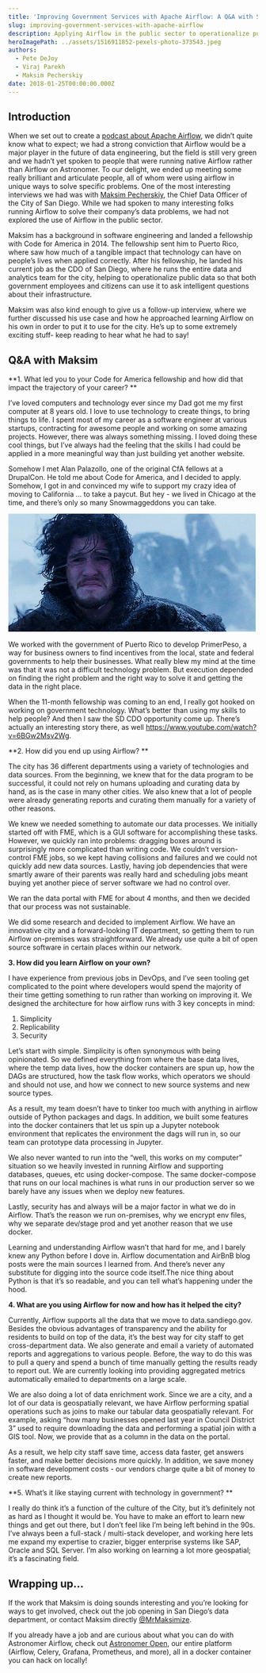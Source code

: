 ```yaml
---
title: 'Improving Government Services with Apache Airflow: A Q&A with San Diego’s Chief Data Officer'
slug: improving-government-services-with-apache-airflow
description: Applying Airflow in the public sector to operationalize public data
heroImagePath: ../assets/1516911852-pexels-photo-373543.jpeg
authors:
  - Pete DeJoy
  - Viraj Parekh
  - Maksim Pecherskiy
date: 2018-01-25T00:00:00.000Z
---
```


## Introduction

When we set out to create a [podcast about Apache Airflow](https://soundcloud.com/the-airflow-podcast), we didn’t quite know what to expect; we had a strong conviction that Airflow would be a major player in the future of data engineering, but the field is still very green and we hadn’t yet spoken to people that were running native Airflow rather than Airflow on Astronomer. To our delight, we ended up meeting some really brilliant and articulate people, all of whom were using airflow in unique ways to solve specific problems. One of the most interesting interviews we had was with [Maksim Pecherskiy](mrmaksimize.com), the Chief Data Officer of the City of San Diego. While we had spoken to many interesting folks running Airflow to solve their company’s data problems, we had not explored the use of Airflow in the public sector.

Maksim has a background in software engineering and landed a fellowship with Code for America in 2014. The fellowship sent him to Puerto Rico, where saw how much of a tangible impact that technology can have on people’s lives when applied correctly. After his fellowship, he landed his current job as the CDO of San Diego, where he runs the entire data and analytics team for the city, helping to operationalize public data so that both government employees and citizens can use it to ask intelligent questions about their infrastructure.

Maksim was also kind enough to give us a follow-up interview, where we further discussed his use case and how he approached learning Airflow on his own in order to put it to use for the city. He’s up to some extremely exciting stuff- keep reading to hear what he had to say!

## Q&A with Maksim

**1. What led you to your Code for America fellowship and how did that impact the trajectory of your career? **

I’ve loved computers and technology ever since my Dad got me my first computer at 8 years old. I love to use technology to create things, to bring things to life. I spent most of my career as a software engineer at various startups, contracting for awesome people and working on some amazing projects.  However, there was always something missing. I loved doing these cool things, but I’ve always had the feeling that the skills I had could be applied in a more meaningful way than just building yet another website.  

Somehow I met Alan Palazollo, one of the original CfA fellows at a DrupalCon. He told me about Code for America, and I decided to apply. Somehow, I got in and convinced my wife to support my crazy idea of moving to California … to take a paycut.  But hey - we lived in Chicago at the time, and there’s only so many Snowmaggeddons you can take. 




![1516912306-giphy-3.gif](../assets/1516912306-giphy-3.gif)

We worked with the government of Puerto Rico to develop PrimerPeso, a way for business owners to find incentives from the local, state and federal governments to help their businesses.  What really blew my mind at the time was that it was not a difficult technology problem. But execution depended on finding the right problem and the right way to solve it and getting the data in the right place.  

When the 11-month fellowship was coming to an end, I really got hooked on working on government technology. What’s better than using my skills to help people? And then I saw the SD CDO opportunity come up.  There’s actually an interesting story there, as well
https://www.youtube.com/watch?v=6BGw2Msv2Wg. 



**2. How did you end up using Airflow? **

The city has 36 different departments using a variety of technologies and data sources.  From the beginning, we knew that for the data program to be successful, it could not rely on humans uploading and curating data by hand, as is the case in many other cities.  We also knew that a lot of people were already generating reports and curating them manually for a variety of other reasons.

We knew we needed something to automate our data processes.  We initially started off with FME, which is a GUI software for accomplishing these tasks.  However, we quickly ran into problems: dragging boxes around is surprisingly more complicated than writing code.  We couldn’t version-control FME jobs, so we kept having collisions and failures and we could not quickly add new data sources.  Lastly, having job dependencies that were smartly aware of their parents was really hard and scheduling jobs meant buying yet another piece of server software we had no control over.  

We ran the data portal with FME for about 4 months, and then we decided that our process was not sustainable.

We did some research and decided to implement Airflow.  We have an innovative city and a forward-looking IT department, so getting them to run Airflow on-premises was straightforward.  We already use quite a bit of open source software in certain places within our network.  


**3. How did you learn Airflow on your own?**

I have experience from previous jobs in DevOps, and I’ve seen tooling get complicated to the point where developers would spend the majority of their time getting something to run rather than working on improving it. We designed the architecture for how airflow runs with 3 key concepts in mind:

1. Simplicity
2. Replicability  
3. Security

Let’s start with simple. Simplicity is often synonymous with being opinionated. So we defined everything from where the base data lives, where the temp data lives, how the docker containers are spun up, how the DAGs are structured, how the task flow works, which  operators we should and should not use, and how we connect to new source systems and new source types.  

As a result, my team doesn’t have to tinker too much with anything in airflow outside of Python packages and dags.  In addition, we built some features into the docker containers that let us spin up a Jupyter notebook environment that replicates the environment the dags will run in, so our team can prototype data processing in Jupyter. 

We also never wanted to run into the “well, this works on my computer” situation so we heavily invested in running Airflow and supporting databases, queues, etc using docker-compose. The same docker-compose that runs on our local machines is what runs in our production server so
 we barely have any issues when we deploy new features. 

Lastly, security has and always will be a major factor in what we do in Airflow.  That’s the reason we run on-premises, why we encrypt env files, why we separate dev/stage prod and yet another reason that we use docker.  

Learning and understanding Airflow wasn’t that hard for me, and I barely knew any Python before I dove in.  Airflow documentation and AirBnB blog posts were the main sources I learned from. And there’s never any substitute for digging into the source code itself.The nice thing about Python is that it’s so readable, and you can tell what’s happening under the hood.  


**4. What are you using Airflow for now and how has it helped the city?**

Currently, Airflow supports all the data that we move to data.sandiego.gov. Besides the obvious advantages of transparency and the ability for residents to build on top of the data, it’s the best way for city staff to get cross-department data. We also generate and email a variety of automated reports and aggregations to various people. Before, the way to do this was to pull a query and spend a bunch of time manually getting the results ready to report out.  We are currently looking into providing aggregated metrics automatically emailed to departments on a large scale.

We are also doing a lot of data enrichment work. Since we are a city, and a lot of our data is geospatially relevant, we have Airflow performing spatial operations such as joins to make our tabular data geospatially relevant.  For example, asking “how many businesses opened last year in Council District 3” used to require downloading the data and performing a spatial join with a GIS tool. Now, we provide that as  a column in the data on the portal.  

As a result, we help city staff save time, access data faster, get answers faster, and make better decisions more quickly.  In addition, we save money in software development costs - our vendors charge quite a bit of money to create new reports.  


**5. What’s it like staying current with technology in government? **


I really do think it’s a function of the culture of the City, but it’s definitely not as hard as I thought it would be. You have to make an effort to learn new things and get out there, but I don’t feel like I’m being left behind in the 90s.  I’ve always been a full-stack / multi-stack developer, and working here lets me expand my expertise to crazier, bigger enterprise systems like SAP, Oracle and SQL Server. I’m also working on learning a lot more geospatial; it’s a fascinating field.  


## Wrapping up...

If the work that Maksim is doing sounds interesting and you’re looking for ways to get involved, check out the job opening in San Diego’s data department, or contact Maksim directly [@MrMaksimize](https://twitter.com/MrMaksimize). 

If you already have a job and are curious about what you can do with Astronomer Airflow, check out [Astronomer Open](https://github.com/astronomerio/astronomer), our entire platform (Airflow, Celery, Grafana, Prometheus, and more), all in a docker container you can hack on locally!